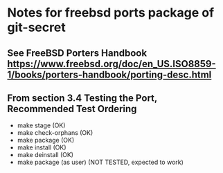 # Notes for freebsd ports package of git-secret

## See FreeBSD Porters Handbook <https://www.freebsd.org/doc/en_US.ISO8859-1/books/porters-handbook/porting-desc.html>

## From section 3.4 Testing the Port, Recommended Test Ordering

-   make stage			(OK)
-   make check-orphans		(OK)
-   make package		(OK)
-   make install		(OK)
-   make deinstall		(OK)
-   make package (as user)	(NOT TESTED, expected to work)

